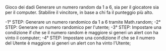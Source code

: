 Gioco dei dadi
Generare un numero random da 1 a 6, sia per il giocatore sia per il computer.
Stabilire il vincitore, in base a chi fa il punteggio più alto.

-1° STEP:
Generare un  numero randomico da 1 a 6 tramite Math.random;
-2° STEP:
Generare un numero randomico per l'utente;
-3° STEP:
Impostare una condizione if che se il numero random è maggiore si generi un alert con ha vinto il computer;
-4° STEP:
Impostare una condizione if che se il numero del Utente è maggiore si generi un alert con ha vinto l'Utente;
